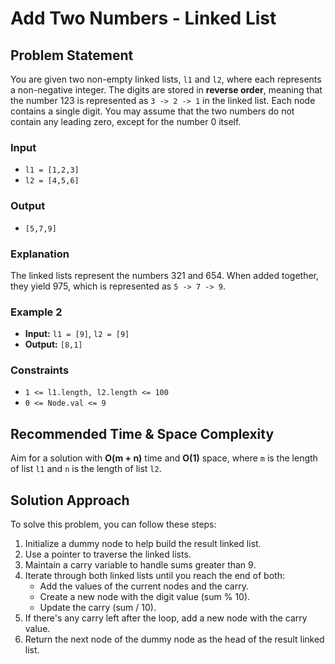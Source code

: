 # Add Two Numbers - Linked List

## Problem Statement
You are given two non-empty linked lists, `l1` and `l2`, where each represents a non-negative integer. The digits are stored in **reverse order**, meaning that the number 123 is represented as `3 -> 2 -> 1` in the linked list. Each node contains a single digit. You may assume that the two numbers do not contain any leading zero, except for the number 0 itself.

### Input
- `l1 = [1,2,3]`
- `l2 = [4,5,6]`

### Output
- `[5,7,9]`

### Explanation
The linked lists represent the numbers 321 and 654. When added together, they yield 975, which is represented as `5 -> 7 -> 9`.

### Example 2
- **Input:** `l1 = [9]`, `l2 = [9]`
- **Output:** `[8,1]`

### Constraints
- `1 <= l1.length, l2.length <= 100`
- `0 <= Node.val <= 9`

## Recommended Time & Space Complexity
Aim for a solution with **O(m + n)** time and **O(1)** space, where `m` is the length of list `l1` and `n` is the length of list `l2`.

## Solution Approach
To solve this problem, you can follow these steps:

1. Initialize a dummy node to help build the result linked list.
2. Use a pointer to traverse the linked lists.
3. Maintain a carry variable to handle sums greater than 9.
4. Iterate through both linked lists until you reach the end of both:
   - Add the values of the current nodes and the carry.
   - Create a new node with the digit value (sum % 10).
   - Update the carry (sum / 10).
5. If there's any carry left after the loop, add a new node with the carry value.
6. Return the next node of the dummy node as the head of the result linked list.
